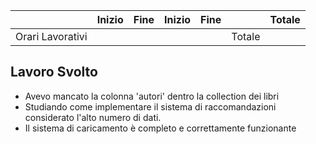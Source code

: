 
|                  | Inizio | Fine | Inizio | Fine |        | Totale |
| ---------------- | ------ | ---- | ------ | ---- | ------ | ------ |
| Orari Lavorativi |        |      |        |      | Totale |        |
## Lavoro Svolto
- Avevo mancato la colonna 'autori' dentro la collection dei libri
- Studiando come implementare il sistema di raccomandazioni considerato l'alto numero di dati. 
- Il sistema di caricamento è completo e correttamente funzionante